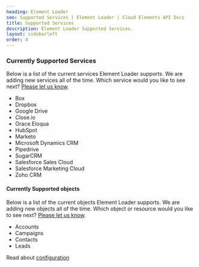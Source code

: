 ```yaml
---
heading: Element Loader
seo: Supported Services | Element Loader | Cloud Elements API Docs
title: Supported Services
description: Element Loader Supported Services.
layout: sidebarleft
order: 4
---
```


### Currently Supported Services

Below is a list of the current services Element Loader supports. We are adding new services all of the time. Which service would you like to see next? [Please let us know](mailto:info@cloud-elements.com).

* Box
* Dropbox
* Google Drive
* Close.io
* Orace Eloqua
* HubSpot
* Marketo
* Microsoft Dynamics CRM
* Pipedrive
* SugarCRM
* Salesforce Sales Cloud
* Salesforce Marketing Cloud
* Zoho CRM

#### Currently Supported objects

Below is a list of the current objects Element Loader supports. We are adding new objects all of the time. Which object or resource would you like to see next? [Please let us know](mailto:info@cloud-elements.com).

* Accounts
* Campaigns
* Contacts
* Leads

Read about [configuration](configuration.html)
